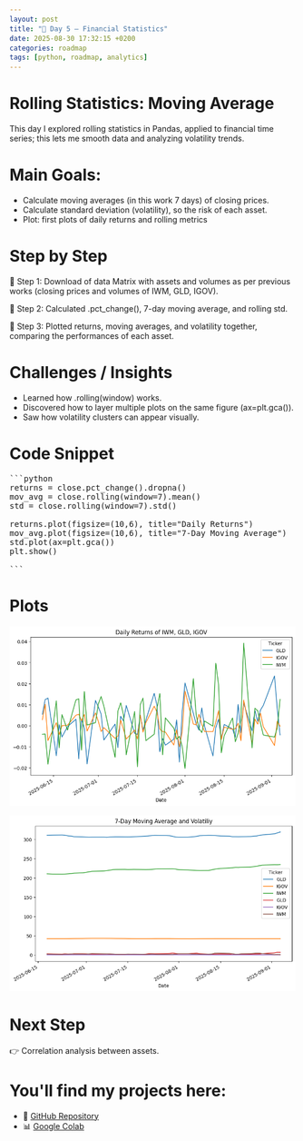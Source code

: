 ```yaml
---
layout: post
title: "📖 Day 5 – Financial Statistics"
date: 2025-08-30 17:32:15 +0200
categories: roadmap
tags: [python, roadmap, analytics]
---
```


# Rolling Statistics: Moving Average

This day I explored rolling statistics in Pandas, applied to financial time series; this lets me smooth data and analyzing volatility trends.

# Main Goals:

- Calculate moving averages (in this work 7 days) of closing prices.
- Calculate standard deviation (volatility), so the risk of each asset.
- Plot: first plots of daily returns and rolling metrics

# Step by Step
📍 Step 1: Download of data Matrix with assets and volumes as per previous works (closing prices and volumes of IWM, GLD, IGOV).

📍 Step 2: Calculated .pct_change(), 7-day moving average, and rolling std.

📍 Step 3: Plotted returns, moving averages, and volatility together, comparing the performances of each asset.

# Challenges / Insights

- Learned how .rolling(window) works.
- Discovered how to layer multiple plots on the same figure (ax=plt.gca()).
- Saw how volatility clusters can appear visually.

# Code Snippet

<pre>
```python
returns = close.pct_change().dropna()
mov_avg = close.rolling(window=7).mean()
std = close.rolling(window=7).std()

returns.plot(figsize=(10,6), title="Daily Returns")
mov_avg.plot(figsize=(10,6), title="7-Day Moving Average")
std.plot(ax=plt.gca())
plt.show()
  
```
</pre>

# Plots

![Pandas Plot: Daily Returns](/assets/img/1_daily_returns.png)

![Pandas Plot: Moving Average](/assets/img/2_moving_average.png)

# Next Step
👉 Correlation analysis between assets.

# You'll find my projects here:
- 🔗 [GitHub Repository](https://github.com/DLPietro/learning-roadmap)
- 📊 [Google Colab](https://colab.research.google.com/github/DLPietro/learning-roadmap/blob/main/notebooks/day_4.ipynb)
